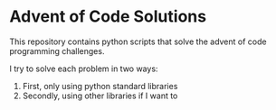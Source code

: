 
# Advent of Code Solutions

This repository contains python scripts that solve the advent of code programming challenges.

I try to solve each problem in two ways:
  1. First, only using python standard libraries
  2. Secondly, using other libraries if I want to

